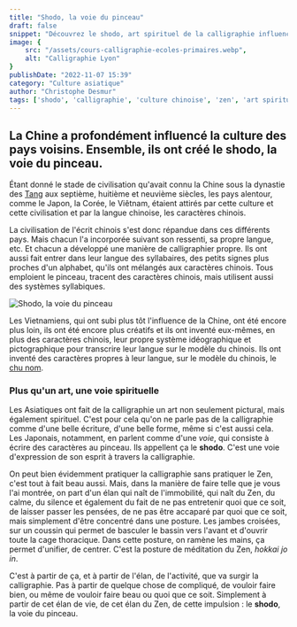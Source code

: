 ```yaml
---
title: "Shodo, la voie du pinceau"
draft: false
snippet: "Découvrez le shodo, art spirituel de la calligraphie influencé par la culture chinoise."
image: {
    src: "/assets/cours-calligraphie-ecoles-primaires.webp",
    alt: "Calligraphie Lyon"
}
publishDate: "2022-11-07 15:39"
category: "Culture asiatique"
author: "Christophe Desmur"
tags: ['shodo', 'calligraphie', 'culture chinoise', 'zen', 'art spirituel', 'dynastie Tang', 'Japon', 'Corée', 'Viêtnam', 'chu nom']
---
```


## La Chine a profondément influencé la culture des pays voisins. Ensemble, ils ont créé le **shodo**, la voie du pinceau.

Étant donné le stade de civilisation qu'avait connu la Chine sous la dynastie des [Tang](http://fr.wikipedia.org/wiki/Dynastie_Tang) aux septième, huitième et neuvième siècles, les pays alentour, comme le Japon, la Corée, le Viêtnam, étaient attirés par cette culture et cette civilisation et par la langue chinoise, les caractères chinois.

La civilisation de l'écrit chinois s'est donc répandue dans ces différents pays. Mais chacun l'a incorporée suivant son ressenti, sa propre langue, etc. Et chacun a développé une manière de calligraphier propre. Ils ont aussi fait entrer dans leur langue des syllabaires, des petits signes plus proches d'un alphabet, qu'ils ont mélangés aux caractères chinois. Tous emploient le pinceau, tracent des caractères chinois, mais utilisent aussi des systèmes syllabiques.

![Shodo, la voie du pinceau](/assets/shodo-voie-pinceau.webp)

Les Vietnamiens, qui ont subi plus tôt l'influence de la Chine, ont été encore plus loin, ils ont été encore plus créatifs et ils ont inventé eux-mêmes, en plus des caractères chinois, leur propre système idéographique et pictographique pour transcrire leur langue sur le modèle du chinois. Ils ont inventé des caractères propres à leur langue, sur le modèle du chinois, le [chu nom](http://fr.wikipedia.org/wiki/Ch%E1%BB%AF_n%C3%B4m).

### Plus qu'un art, une voie spirituelle

Les Asiatiques ont fait de la calligraphie un art non seulement pictural, mais également spirituel. C'est pour cela qu'on ne parle pas de la calligraphie comme d'une belle écriture, d'une belle forme, même si c'est aussi cela. Les Japonais, notamment, en parlent comme d'une _voie_, qui consiste à écrire des caractères au pinceau. Ils appellent ça le **shodo**. C'est une voie d'expression de son esprit à travers la calligraphie.

On peut bien évidemment pratiquer la calligraphie sans pratiquer le Zen, c'est tout à fait beau aussi. Mais, dans la manière de faire telle que je vous l'ai montrée, on part d'un élan qui naît de l'immobilité, qui naît du Zen, du calme, du silence et également du fait de ne pas entretenir quoi que ce soit, de laisser passer les pensées, de ne pas être accaparé par quoi que ce soit, mais simplement d'être concentré dans une posture. Les jambes croisées, sur un coussin qui permet de basculer le bassin vers l'avant et d'ouvrir toute la cage thoracique. Dans cette posture, on ramène les mains, ça permet d'unifier, de centrer. C'est la posture de méditation du Zen, _hokkai jo in_.

C'est à partir de ça, et à partir de l'élan, de l'activité, que va surgir la calligraphie. Pas à partir de quelque chose de compliqué, de vouloir faire bien, ou même de vouloir faire beau ou quoi que ce soit. Simplement à partir de cet élan de vie, de cet élan du Zen, de cette impulsion : le **shodo**, la voie du pinceau.
